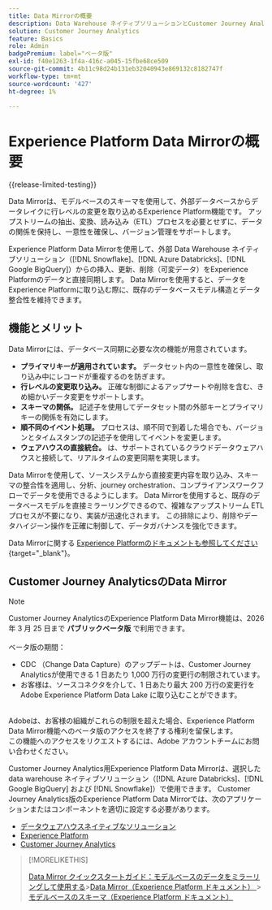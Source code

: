 ```yaml
---
title: Data Mirrorの概要
description: Data Warehouse ネイティブソリューションとCustomer Journey Analyticsの間でデータを同期する方法を理解します。
solution: Customer Journey Analytics
feature: Basics
role: Admin
badgePremium: label="ベータ版"
exl-id: f40e1263-1f4a-416c-a045-15fbe68ce509
source-git-commit: 4b11c98d24b131eb32040943e869132c8182747f
workflow-type: tm+mt
source-wordcount: '427'
ht-degree: 1%

---
```


# Experience Platform Data Mirrorの概要

{{release-limited-testing}}

Data Mirrorは、モデルベースのスキーマを使用して、外部データベースからデータレイクに行レベルの変更を取り込めるExperience Platform機能です。 アップストリームの抽出、変換、読み込み（ETL）プロセスを必要とせずに、データの関係を保持し、一意性を確保し、バージョン管理をサポートします。

Experience Platform Data Mirrorを使用して、外部 Data Warehouse ネイティブソリューション（[!DNL Snowflake]、[!DNL Azure Databricks]、[!DNL Google BigQuery]）からの挿入、更新、削除（可変データ）をExperience Platformのデータと直接同期します。 Data Mirrorを使用すると、データをExperience Platformに取り込む際に、既存のデータベースモデル構造とデータ整合性を維持できます。

## 機能とメリット

Data Mirrorには、データベース同期に必要な次の機能が用意されています。

* **プライマリキーが適用されています。** データセット内の一意性を確保し、取り込み中にレコードが重複するのを防ぎます。
* **行レベルの変更取り込み。** 正確な制御によるアップサートや削除を含む、きめ細かいデータ変更をサポートします。
* **スキーマの関係。** 記述子を使用してデータセット間の外部キーとプライマリキーの関係を有効にします。
* **順不同のイベント処理。** プロセスは、順不同で到着した場合でも、バージョンとタイムスタンプの記述子を使用してイベントを変更します。
* **ウェアハウスの直接統合。** は、サポートされているクラウドデータウェアハウスと接続して、リアルタイムの変更同期を実現します。

Data Mirrorを使用して、ソースシステムから直接変更内容を取り込み、スキーマの整合性を適用し、分析、journey orchestration、コンプライアンスワークフローでデータを使用できるようにします。 Data Mirrorを使用すると、既存のデータベースモデルを直接ミラーリングできるので、複雑なアップストリーム ETL プロセスが不要になり、実装が迅速化されます。 この排除により、削除やデータハイジーン操作を正確に制御して、データガバナンスを強化できます。

Data Mirrorに関する [Experience Platformのドキュメントも参照してください ](https://experienceleague.adobe.com/ja/docs/experience-platform/xdm/data-mirror/overview){target="_blank"}。

## Customer Journey AnalyticsのData Mirror

>[!NOTE]
>
>Customer Journey AnalyticsのExperience Platform Data Mirror機能は、2026 年 3 月 25 日まで **パブリックベータ版** で利用できます。<br/><br/> ベータ版の期間：<ul><li>CDC （Change Data Capture）のアップデートは、Customer Journey Analyticsが使用できる 1 日あたり 1,000 万行の変更行の制限されています。</li><li>お客様は、ソースコネクタを介して、1 日あたり最大 200 万行の変更行をAdobe Experience Platform Data Lake に取り込むことができます。</li></ul><br/>Adobeは、お客様の組織がこれらの制限を超えた場合、Experience Platform Data Mirror機能へのベータ版のアクセスを終了する権利を留保します。 <br/> この機能へのアクセスをリクエストするには、Adobe アカウントチームにお問い合わせください。
>

Customer Journey Analytics用Experience Platform Data Mirrorは、選択した data warehouse ネイティブソリューション（[!DNL Azure Databricks]、[!DNL Google BigQuery] および [!DNL Snowflake]）で使用できます。 Customer Journey Analytics版のExperience Platform Data Mirrorでは、次のアプリケーションまたはコンポーネントを適切に設定する必要があります。

* [データウェアハウスネイティブなソリューション](datawarehouse.md)
* [Experience Platform](aep.md)
* [Customer Journey Analytics](cja.md)

>[!MORELIKETHIS]
>
>[Data Mirror クイックスタートガイド：モデルベースのデータをミラーリングして使用する ](model-based.md)
>&#x200B;>[Data Mirror（Experience Platform ドキュメント） ](https://experienceleague.adobe.com/ja/docs/experience-platform/xdm/data-mirror/overview)
>&#x200B;>[モデルベースのスキーマ（Experience Platform ドキュメント） ](https://experienceleague.adobe.com/ja/docs/experience-platform/xdm/schema/model-based)
